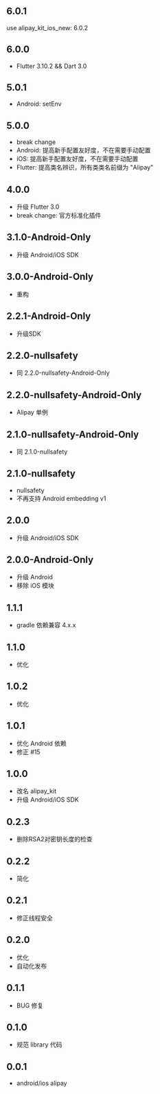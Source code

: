 ## 6.0.1

use alipay_kit_ios_new: 6.0.2

## 6.0.0

* Flutter 3.10.2 && Dart 3.0

## 5.0.1

* Android: setEnv

## 5.0.0

* break change
* Android: 提高新手配置友好度，不在需要手动配置
* iOS: 提高新手配置友好度，不在需要手动配置
* Flutter: 提高类名辨识，所有类类名前缀为 "Alipay"

## 4.0.0

* 升级 Flutter 3.0
* break change: 官方标准化插件

## 3.1.0-Android-Only

* 升级 Android/iOS SDK

## 3.0.0-Android-Only

* 重构

## 2.2.1-Android-Only

* 升级SDK

## 2.2.0-nullsafety

* 同 2.2.0-nullsafety-Android-Only

## 2.2.0-nullsafety-Android-Only

* Alipay 单例

## 2.1.0-nullsafety-Android-Only

* 同 2.1.0-nullsafety

## 2.1.0-nullsafety

* nullsafety
* 不再支持 Android embedding v1

## 2.0.0

* 升级 Android/iOS SDK

## 2.0.0-Android-Only

* 升级 Android
* 移除 iOS 模块

## 1.1.1

* gradle 依赖兼容 4.x.x

## 1.1.0

* 优化

## 1.0.2

* 优化

## 1.0.1

* 优化 Android 依赖
* 修正 #15

## 1.0.0

* 改名 alipay_kit
* 升级 Android/iOS SDK

## 0.2.3

* 删除RSA2对密钥长度的检查

## 0.2.2

* 简化

## 0.2.1

* 修正线程安全

## 0.2.0

* 优化
* 自动化发布

## 0.1.1

* BUG 修复

## 0.1.0

* 规范 library 代码

## 0.0.1

* android/ios alipay
